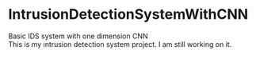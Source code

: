 # IntrusionDetectionSystemWithCNN
Basic IDS system with one dimension CNN  
This is my ıntrusion detection system project. I am still working on it.
